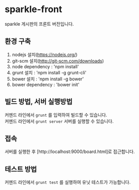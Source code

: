 # sparkle-front

sparkle 게시판의 프론트 버전입니다.


## 환경 구축

1. nodejs 설치(https://nodejs.org/) 
2. git-scm 설치(http://git-scm.com/downloads)
3. node dependency : 'npm install'
4. grunt 설치 : 'npm install -g grunt-cli'
5. bower 설치 : 'npm install -g bower'
6. bower dependency : 'bower init'

## 빌드 방법, 서버 실행방법

커멘드 라인에서 `grunt` 를 입력하여 빌드할 수 있습니다.  
커멘드 라인에서 `grunt server` 서버를 실행할 수 있습니다.

## 접속

서버를 실행한 후 [http://localhost:9000/board.html]로 접근합니다.

## 테스트 방법

커멘드 라인에서 `grunt test` 를 실행하여 유닛 테스트가 가능합니다.

